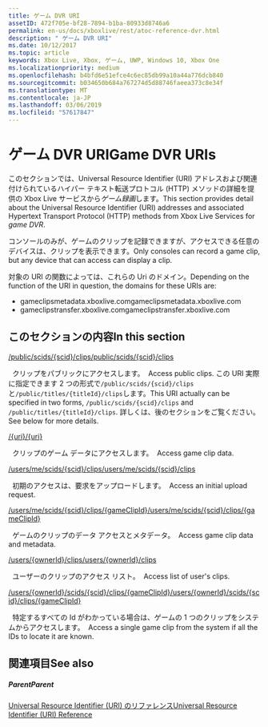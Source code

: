 ```yaml
---
title: ゲーム DVR URI
assetID: 472f705e-bf28-7894-b1ba-80933d8746a6
permalink: en-us/docs/xboxlive/rest/atoc-reference-dvr.html
description: " ゲーム DVR URI"
ms.date: 10/12/2017
ms.topic: article
keywords: Xbox Live, Xbox, ゲーム, UWP, Windows 10, Xbox One
ms.localizationpriority: medium
ms.openlocfilehash: b4bfd6e51efce4c6ec85db99a10a44a776dcb840
ms.sourcegitcommit: b034650b684a767274d5d88746faeea373c8e34f
ms.translationtype: MT
ms.contentlocale: ja-JP
ms.lasthandoff: 03/06/2019
ms.locfileid: "57617847"
---
```

# <a name="game-dvr-uris"></a><span data-ttu-id="ff0d7-104">ゲーム DVR URI</span><span class="sxs-lookup"><span data-stu-id="ff0d7-104">Game DVR URIs</span></span>
 
<span data-ttu-id="ff0d7-105">このセクションでは、Universal Resource Identifier (URI) アドレスおよび関連付けられているハイパー テキスト転送プロトコル (HTTP) メソッドの詳細を提供の Xbox Live サービスから*ゲーム録画*します。</span><span class="sxs-lookup"><span data-stu-id="ff0d7-105">This section provides detail about the Universal Resource Identifier (URI) addresses and associated Hypertext Transport Protocol (HTTP) methods from Xbox Live Services for *game DVR*.</span></span>
 
<span data-ttu-id="ff0d7-106">コンソールのみが、ゲームのクリップを記録できますが、アクセスできる任意のデバイスは、クリップを表示できます。</span><span class="sxs-lookup"><span data-stu-id="ff0d7-106">Only consoles can record a game clip, but any device that can access can display a clip.</span></span>
 
<span data-ttu-id="ff0d7-107">対象の URI の関数によっては、これらの Uri のドメイン。</span><span class="sxs-lookup"><span data-stu-id="ff0d7-107">Depending on the function of the URI in question, the domains for these URIs are:</span></span>
 
   *  <span data-ttu-id="ff0d7-108">gameclipsmetadata.xboxlive.com</span><span class="sxs-lookup"><span data-stu-id="ff0d7-108">gameclipsmetadata.xboxlive.com</span></span> 
   *  <span data-ttu-id="ff0d7-109">gameclipstransfer.xboxlive.com</span><span class="sxs-lookup"><span data-stu-id="ff0d7-109">gameclipstransfer.xboxlive.com</span></span> 
  
<a id="ID4EZB"></a>

 
## <a name="in-this-section"></a><span data-ttu-id="ff0d7-110">このセクションの内容</span><span class="sxs-lookup"><span data-stu-id="ff0d7-110">In this section</span></span>

[<span data-ttu-id="ff0d7-111">/public/scids/{scid}/clips</span><span class="sxs-lookup"><span data-stu-id="ff0d7-111">/public/scids/{scid}/clips</span></span>](uri-publicscidclips.md)

<span data-ttu-id="ff0d7-112">&nbsp;&nbsp;クリップをパブリックにアクセスします。</span><span class="sxs-lookup"><span data-stu-id="ff0d7-112">&nbsp;&nbsp;Access public clips.</span></span> <span data-ttu-id="ff0d7-113">この URI 実際に指定できます 2 つの形式で`/public/scids/{scid}/clips`と`/public/titles/{titleId}/clips`します。</span><span class="sxs-lookup"><span data-stu-id="ff0d7-113">This URI actually can be specified in two forms, `/public/scids/{scid}/clips` and `/public/titles/{titleId}/clips`.</span></span> <span data-ttu-id="ff0d7-114">詳しくは、後のセクションをご覧ください。</span><span class="sxs-lookup"><span data-stu-id="ff0d7-114">See below for more details.</span></span>

[<span data-ttu-id="ff0d7-115">/{uri}</span><span class="sxs-lookup"><span data-stu-id="ff0d7-115">/{uri}</span></span>](uri-uri.md)

<span data-ttu-id="ff0d7-116">&nbsp;&nbsp;クリップのゲーム データにアクセスします。</span><span class="sxs-lookup"><span data-stu-id="ff0d7-116">&nbsp;&nbsp;Access game clip data.</span></span>

[<span data-ttu-id="ff0d7-117">/users/me/scids/{scid}/clips</span><span class="sxs-lookup"><span data-stu-id="ff0d7-117">/users/me/scids/{scid}/clips</span></span>](uri-usersmescidclips.md)

<span data-ttu-id="ff0d7-118">&nbsp;&nbsp;初期のアクセスは、要求をアップロードします。</span><span class="sxs-lookup"><span data-stu-id="ff0d7-118">&nbsp;&nbsp;Access an initial upload request.</span></span>

[<span data-ttu-id="ff0d7-119">/users/me/scids/{scid}/clips/{gameClipId}</span><span class="sxs-lookup"><span data-stu-id="ff0d7-119">/users/me/scids/{scid}/clips/{gameClipId}</span></span>](uri-usersmescidclipsgameclipid.md)

<span data-ttu-id="ff0d7-120">&nbsp;&nbsp;ゲームのクリップのデータ アクセスとメタデータ。</span><span class="sxs-lookup"><span data-stu-id="ff0d7-120">&nbsp;&nbsp;Access game clip data and metadata.</span></span>

[<span data-ttu-id="ff0d7-121">/users/{ownerId}/clips</span><span class="sxs-lookup"><span data-stu-id="ff0d7-121">/users/{ownerId}/clips</span></span>](uri-usersowneridclips.md)

<span data-ttu-id="ff0d7-122">&nbsp;&nbsp;ユーザーのクリップのアクセス リスト。</span><span class="sxs-lookup"><span data-stu-id="ff0d7-122">&nbsp;&nbsp;Access list of user's clips.</span></span>

[<span data-ttu-id="ff0d7-123">/users/{ownerId}/scids/{scid}/clips/{gameClipId}</span><span class="sxs-lookup"><span data-stu-id="ff0d7-123">/users/{ownerId}/scids/{scid}/clips/{gameClipId}</span></span>](uri-usersowneridscidclipsgameclipid.md)

<span data-ttu-id="ff0d7-124">&nbsp;&nbsp;特定するすべての Id がわかっている場合は、ゲームの 1 つのクリップをシステムからアクセスします。</span><span class="sxs-lookup"><span data-stu-id="ff0d7-124">&nbsp;&nbsp;Access a single game clip from the system if all the IDs to locate it are known.</span></span>
 
<a id="ID4EOC"></a>

 
## <a name="see-also"></a><span data-ttu-id="ff0d7-125">関連項目</span><span class="sxs-lookup"><span data-stu-id="ff0d7-125">See also</span></span>
 
<a id="ID4EQC"></a>

 
##### <a name="parent"></a><span data-ttu-id="ff0d7-126">Parent</span><span class="sxs-lookup"><span data-stu-id="ff0d7-126">Parent</span></span> 

[<span data-ttu-id="ff0d7-127">Universal Resource Identifier (URI) のリファレンス</span><span class="sxs-lookup"><span data-stu-id="ff0d7-127">Universal Resource Identifier (URI) Reference</span></span>](../atoc-xboxlivews-reference-uris.md)

   